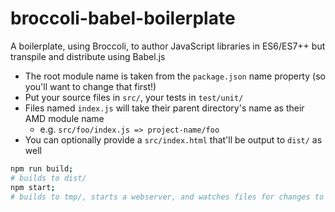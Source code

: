 # broccoli-babel-boilerplate

A boilerplate, using Broccoli, to author JavaScript libraries in ES6/ES7++ but transpile and distribute using Babel.js

* The root module name is taken from the `package.json` name property (so you'll want to change that first!)
* Put your source files in `src/`, your tests in `test/unit/`
* Files named `index.js` will take their parent directory's name as their AMD module name
  * e.g. `src/foo/index.js => project-name/foo`
* You can optionally provide a `src/index.html` that'll be output to `dist/` as well

```bash
npm run build;
# builds to dist/
npm start;
# builds to tmp/, starts a webserver, and watches files for changes to rebuild
```